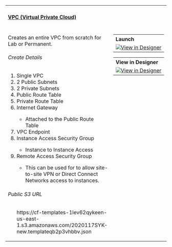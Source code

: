 <table width="100%">
    <tr>
        <th align="left" colspan="2"><h4><a href="https://github.com/stelligent/cloudformation_templates/blob/master/infrastructure/vpc.yml">VPC (Virtual Private Cloud)</a></h4></th>
    </tr>
    <tr>
        <td width="100%" valign="top">
           <p>Creates an entire VPC from scratch for Lab or Permanent.</p>
           <h6>Create Details</h6>
           <ol>
            <li>Single VPC</li>
            <li>2 Public Subnets</li>
            <li>2 Private Subnets</li>
            <li>Public Route Table</li>
            <li>Private Route Table</li>
            <li>Internet Gateway</li>
            <ul>
              <li>Attached to the Public Route Table</li>
            </ul>
            <li>VPC Endpoint</li>
            <li>Instance Access Security Group</li>
            <ul>
              <li>Instance to Instance Access</li>
            </ul>
            <li>Remote Access Security Group</li>
            <ul>
              <li>This can be used for to allow site-to-site VPN or Direct Connect Networks access to instances.</li>
            </ul>
           </ol>
            <h6>Public S3 URL</h6>
            <ol>
             <oi>https://cf-templates-1lev62qykeen-us-east-1.s3.amazonaws.com/2020117SYK-new.templateqb2p3vhbbv.json</li>
            </ol>
        </td>
        <td nowrap width="200" valign="top">
            <table>
                <tr>
                    <th align="left">Launch</th>
                </tr>
                <tr>
                     <td>
                        <a href="
                    https://console.aws.amazon.com/cloudformation/home?region=us-east-1#/stacks/quickcreate?templateUrl=https%3A%2F%2Fs3-external-1.amazonaws.com%2Fcf-templates-1lev62qykeen-us-east-1%2F2020117SYK-new.templateqb2p3vhbbv&stackName=aaaa&param_AllowAllInboundPrivateRuleNumber=150&param_AllowAllOutboundPrivateRuleNumber=100&param_AllowAllOutboundPublicRuleNumber=100&param_AllowHttpToPublicRuleNumber=200&param_AllowHttpsToPublicRuleNumber=205&param_AllowRemoteNetworkPublicRuleNumber=105&param_AllowReturnTrafficToPublicRuleNumber=900&param_AllowVpcSubnetsRuleNumber=100&param_AvailabilityZone1=a&param_AvailabilityZone2=b&param_DeleteAfter=00%2F00%2F201x&param_Deny8080ToPublicRuleNumber=830&param_Deny8443ToPublicRuleNumber=835&param_DenyAuroraToPublicRuleNumber=810&param_DenyMysqlToPublicRuleNumber=800&param_DenyNFSToPublicRuleNumber=815&param_DenyOracleToPublicRuleNumber=805&param_DenyPostgreToPublicRuleNumber=825&param_DenyRDPToPublicRuleNumber=820&param_Owner=FirstName%20LastName&param_PrivateSubnetCidrBlock1=10.0.4.0%2F24&param_PrivateSubnetCidrBlock2=10.0.5.0%2F24&param_Project=MySQL%20RDS%20Creation&param_PublicSubnetCidrBlock1=10.0.1.0%2F24&param_PublicSubnetCidrBlock2=10.0.2.0%2F24&param_SSHLocation=0.0.0.0%2F0&param_VPCSubnetCidrBlock=10.0.0.0%2F16" target="_blank"><img src="https://s3.amazonaws.com/stelligent-public/media/cloudformation-diagrams/vpc-200x200.jpg" width:100% alt="View in Designer"></a>
                    </td>
                </tr>
            </table>
            <table>
                <tr>
                    <th align="left">View in Designer</th>
                </tr>
                <tr>
                    <td>
                        <a href="https://console.aws.amazon.com/cloudformation/designer/home?region=us-west-2&templateURL=https://s3.amazonaws.com/stelligent-public/cloudformation-templates/github/vpc.json" target="_blank"><img src="" width:100% alt="View in Designer"></a>
                    </td>
                </tr>
            </table>
        </td>
    </tr>
</table>
